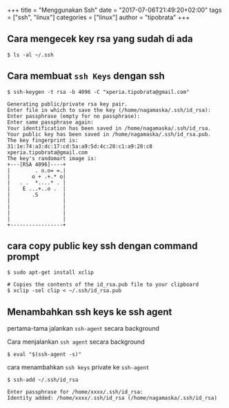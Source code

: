 +++
title = "Menggunakan Ssh"
date = "2017-07-06T21:49:20+02:00"
tags = ["ssh", "linux"]
categories = ["linux"]
author = "tipobrata"
+++


## Cara mengecek key rsa yang sudah di ada
```
$ ls -al ~/.ssh
```

## Cara membuat `ssh Keys` dengan ssh

```
$ ssh-keygen -t rsa -b 4096 -C "xperia.tipobrata@gmail.com"

Generating public/private rsa key pair.
Enter file in which to save the key (/home/nagamaska/.ssh/id_rsa):
Enter passphrase (empty for no passphrase): 
Enter same passphrase again: 
Your identification has been saved in /home/nagamaska/.ssh/id_rsa.
Your public key has been saved in /home/nagamaska/.ssh/id_rsa.pub.
The key fingerprint is:
31:1e:74:a3:dc:17:cd:5a:a9:5d:4c:28:c1:a9:28:c8 xperia.tipobrata@gmail.com
The key's randomart image is:
+---[RSA 4096]----+
|        . o.o= =.|
|       o + .+.* o|
|   . .  *....* . |
|    E ...+..o .  |
|       .S        |
|                 |
|                 |
|                 |
|                 |
+-----------------+

```

## cara copy public key ssh dengan command prompt

```
$ sudo apt-get install xclip

# Copies the contents of the id_rsa.pub file to your clipboard
$ xclip -sel clip < ~/.ssh/id_rsa.pub

```

## Menambahkan ssh keys ke ssh agent

pertama-tama jalankan `ssh-agent` secara background

Cara menjalankan `ssh agent` secara background

```
$ eval "$(ssh-agent -s)"

```

cara menambahkan `ssh keys` private ke `ssh-agent`

```
$ ssh-add ~/.ssh/id_rsa

Enter passphrase for /home/xxxx/.ssh/id_rsa: 
Identity added: /home/xxxx/.ssh/id_rsa (/home/nagamaska/.ssh/id_rsa)

```